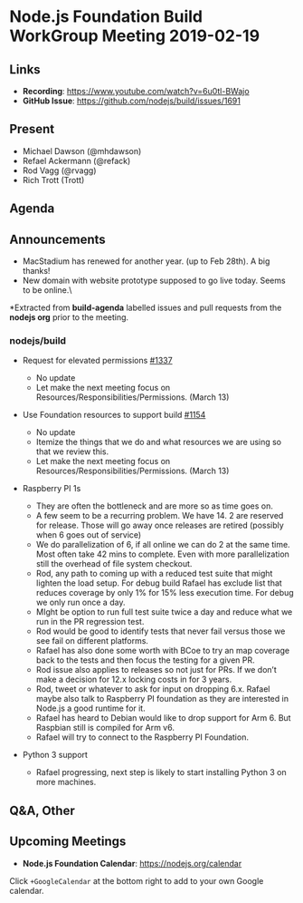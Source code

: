 # Node.js Foundation Build WorkGroup Meeting 2019-02-19

## Links

* **Recording**: https://www.youtube.com/watch?v=6u0tl-BWajo
* **GitHub Issue**: https://github.com/nodejs/build/issues/1691

## Present

* Michael Dawson (@mhdawson)
* Refael Ackermann (@refack)
* Rod Vagg (@rvagg)
* Rich Trott (Trott)

## Agenda

## Announcements
 
* MacStadium has renewed for another year. (up to Feb 28th).  A big thanks!
* New domain with website prototype supposed to go live today. Seems to be online.\

*Extracted from **build-agenda** labelled issues and pull requests from the **nodejs org** prior to the meeting.

### nodejs/build

* Request for elevated permissions [#1337](https://github.com/nodejs/build/issues/1337)
  * No update
  *  Let make the next meeting focus on Resources/Responsibilities/Permissions. (March 13)

* Use Foundation resources to support build [#1154](https://github.com/nodejs/build/issues/1154)
  * No update
  * Itemize the things that we do and what resources we are using so that we review this.  
  * Let make the next meeting focus on Resources/Responsibilities/Permissions. (March 13)

* Raspberry PI 1s
  * They are often the bottleneck and are more so as time goes on.
  * A few seem to be a recurring problem.  We have 14.  2 are reserved for release. Those
    will go away once releases are retired (possibly when 6 goes out of service)
  * We do parallelization of 6, if all online we can do 2 at the same time.  Most often take 42 mins 
    to complete.  Even with more parallelization still the overhead of file system checkout.
  * Rod, any path to coming up with a reduced test suite that might lighten the load
    setup. For debug build Rafael has exclude list that reduces coverage by only 1%
    for 15% less execution time.  For debug we only run once a day.
  * MIght be option to run full test suite twice a day and reduce what we run in the PR
    regression test.
  * Rod would be good to identify tests that never fail versus those we see fail on different
    platforms.
  * Rafael has also done some worth with BCoe to try an map coverage back to the tests and
    then focus the testing for a given PR.
  * Rod issue also applies to releases so not just for PRs. If we don’t make a decision for 12.x
    locking costs in for 3 years.
  * Rod, tweet or whatever to ask for input on dropping 6.x.  Rafael maybe also talk to 
    Raspberry PI foundation as they are interested in Node.js a good runtime for it.
  * Rafael has heard to Debian would like to drop support for Arm 6.  But Raspbian still is 
    compiled for Arm v6.
  * Rafael will try to connect to the Raspberry PI Foundation.
  
* Python 3 support
  * Rafael progressing, next step is likely to start installing Python 3 on more machines.

## Q&A, Other

## Upcoming Meetings

* **Node.js Foundation Calendar**: https://nodejs.org/calendar

Click `+GoogleCalendar` at the bottom right to add to your own Google calendar.


